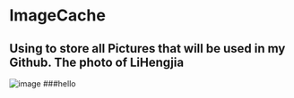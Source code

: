 ImageCache
==========

Using to store all Pictures that will be used in my Github.
  The photo of LiHengjia
----------------------------
![image](https://github.com/guodongxiaren/ImageCache/raw/master/Diary/lihengjia.jpg)
###hello
